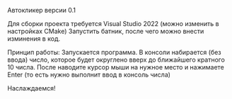 Автокликер версии 0.1

Для сборки проекта требуется Visual Studio 2022 (можно изменить в настройках CMake)
Запустить батник, после чего можно внести изминения в код.

Принцип работы:
Запускается программа. В консоли набирается (без ввода) число, которое будет округлено вверх до ближайшего кратного 10 числа.
После наводите курсор мыши на нужное место и нажимаете Enter (то есть нужно выполнит ввод в консоль числа)

Наслаждаемся!
